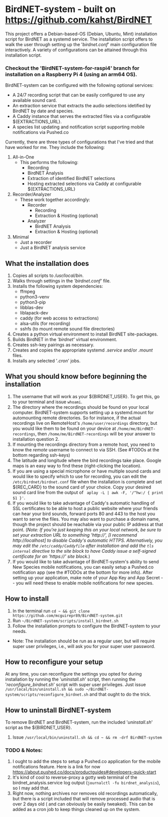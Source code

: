 # BirdNET-system - built on https://github.com/kahst/BirdNET
This project offers a Debian-based-OS (Debian, Ubuntu, Mint) installation script for BirdNET as a systemd service. The installation script offers to walk the user through setting up the '*birdnet.conf*' main configuration file interactively. A variety of configurations can be attained through this installation script.

### Checkout the 'BirdNET-system-for-raspi4' branch for installation on a Raspberry Pi 4 (using an arm64 OS).

BirdNET-system can be configured with the following optional services:
- A 24/7 recording script that can be easily configured to use any available sound card.
- An extraction service that extracts the audio selections idetified by BirdNET by date and species.
- A Caddy instance that serves the extracted files via a configurable ${EXTRACTIONS_URL}.
- A species list updating and notification script supporting mobile notifications via Pushed.co

Currently, there are three types of configurations that I've tried and that have worked for me. They include the following:
1. All-in-One
   - This performs the following:
     - Recording
     - BirdNET Analysis
     - Extraction of identified BirdNET selections
     - Hosting extracted selections via Caddy at configurable ${EXTRACTIONS_URL}
1. Recorder/Analyzer
   - These work together accordingly:
     - Recorder
       - Recording
       - Extraction & Hosting (optional)
     - Analyzer
       - BirdNET Analysis
       - Extraction & Hosting (optional)
1. Minimal
   - Just a recorder
   - Just a BirdNET analysis service

## What the installation does
1. Copies all scripts to */usr/local/bin*.
1. Walks through settings in the *'birdnet.conf'* file.
1. Installs the following system dependencies:
	- ffmpeg
	- python3-venv
	- python3-pip
	- libblas-dev
	- liblapack-dev
	- caddy (for web access to extractions)
	- alsa-utils (for recording)
	- sshfs (to mount remote sound file directories)
1. Creates a python virtual environment to install BirdNET site-packages.
1. Builds BirdNET in the *'birdnet'* virtual environment.
1. Creates ssh-key pairings as necessary.
1. Creates and copies the appropriate systemd *.service* and/or *.mount* files.
1. Installs any selected '*.cron*' jobs.

## What you should know before beginning the installation
1. The username that will work as your ${BIRDNET_USER}. To get this, go to your terminal and issue `whoami`.
1. The directory where the recordings should be found on your local computer. BirdNET-system supports setting up a systemd.mount for automounting remote directories. So for instance, if the actual recordings live on RemoteHost's `/home/user/recordings` directory, but you would like them to be found on your device at `/home/me/BirdNET-recordings`, then `/home/me/BirdNET-recordings` will be your answer to installation question 2.
1. If mounting the recordings directory from a remote host, you need to know the *remote* username to connect to via SSH. (See #TODOs at the bottom regarding ssh-keys)
1. The latitude and longitude where the bird recordings take place. Google maps is an easy way to find these (right-clicking the location).
1. If you are using a special microphone or have multiple sound cards and would like to specify which to use for recording, you can edit the `/etc/birdnet/birdnet.conf` file when the installation is complete and set ${REC_CARD} to the sound card of your choice. Copy your desired sound card line from the output of ` aplay -L | awk -F, '/^hw:/ { print $1 }'`.
1. If you would like to take advantage of Caddy's automatic handling of SSL certificates to be able to host a public website where your friends can hear your bird sounds, forward ports 80 and 443 to the host you want to serve the files. You may also want to purchase a domain name, though the project should be reachable via your public IP address at that point. (*Note: If you're just keeping this on your local network, be sure to set your extraction URL to something 'http://', [I recommend http://localhost] to disable Caddy's automatic HTTPS. Alternatively, you may edit the `/etc/caddy/Caddyfile` after installation and add the `tls internal` directive to the site block to have Caddy issue a self-signed certificate for an 'https://' site block.*)
1. If you would like to take advantage of BirdNET-system's ability to send New Species mobile notifications, you can easily setup a Pushed.co notification app (see the #TODOs at the bottom for more info). After setting up your application, make note of your App Key and App Secret -- you will need these to enable mobile notifications for new species.

## How to install
1. In the terminal run `cd ~ && git clone https://github.com/mcguirepr89/BirdNET-system.git`
1. Run `~/BirdNET-system/scripts/install_birdnet.sh`
1. Follow the installation prompts to configure the BirdNET-system to your needs.
- Note: The installation should be run as a regular user, but will require super user privileges, i.e., will ask you for your super user password.

## How to reconfigure your setup
At any time, you can reconfigure the settings you opted for during installation by running the '*uninstall.sh*' script, then running the '*reconfigure_birdnet.sh*' script with super user privileges.
Just issue `/usr/local/bin/uninstall.sh && sudo ~/BirdNET-system/scripts/reconfigure_birdnet.sh` and that ought to do the trick.

## How to uninstall BirdNET-system
To remove BirdNET and BirdNET-system, run the included '*uninstall.sh*' script as the ${BIRDNET_USER}.
1. Issue `/usr/local/bin/uninstall.sh && cd ~ && rm -drf BirdNET-system`

### TODO & Notes:
1. I ought to add the steps to setup a Pushed.co application for the mobile notifications feature. Here is a link for now https://about.pushed.co/docs/productguides#developers-quick-start
1. It's kind of cool to reverse-proxy a gotty web terminal of the birdnet_analysis.service log output (`journalctl -fu birdnet_analysis`), so I may add that.
1. Right now, nothing archives nor removes old recordings automatically, but there is a script included that will remove processed audio that is over 2 days old ( and can obviously be easily tweaked). This can be added as a cron job to keep things cleaned up on the system.
